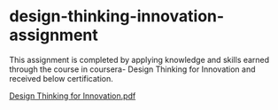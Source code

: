 # design-thinking-innovation-assignment

This assignment is completed by applying knowledge and skills earned through the course in coursera- Design Thinking for Innovation and received below certification.

[Design Thinking for Innovation.pdf](https://github.com/SarmisthaDutta/design-thinking-innovation-assignment/files/9254950/Design.Thinking.for.Innovation.pdf)
